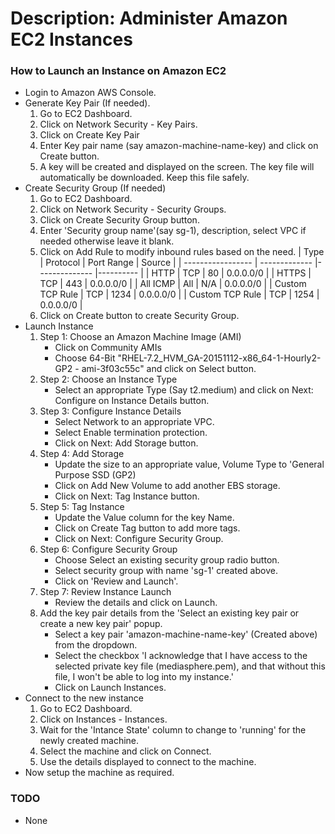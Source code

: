 # Description: Administer Amazon EC2 Instances

### How to Launch an Instance on Amazon EC2
* Login to Amazon AWS Console.
* Generate Key Pair (If needed).
    1. Go to EC2 Dashboard.
    2. Click on Network Security - Key Pairs.
    3. Click on Create Key Pair
    4. Enter Key pair name (say amazon-machine-name-key) and click on Create button.
    5. A key will be created and displayed on the screen. The key file will automatically be downloaded. Keep this file safely.
* Create Security Group (If needed)
    1. Go to EC2 Dashboard.
    2. Click on Network Security - Security Groups.
    3. Click on Create Security Group button.
    4. Enter 'Security group name'(say sg-1), description, select VPC if needed otherwise leave it blank.
    5. Click on Add Rule to modify inbound rules based on the need.
        | Type              | Protocol      | Port Range    | Source    |
        | ----------------- | ------------- |-------------- |---------- |
        | HTTP              | TCP           | 80            | 0.0.0.0/0 |
        | HTTPS             | TCP           | 443           | 0.0.0.0/0 |
        | All ICMP          | All           | N/A           | 0.0.0.0/0 |
        | Custom TCP Rule   | TCP           | 1234          | 0.0.0.0/0 |
        | Custom TCP Rule   | TCP           | 1254          | 0.0.0.0/0 |
    6. Click on Create button to create Security Group.
* Launch Instance
    1. Step 1: Choose an Amazon Machine Image (AMI)
        - Click on Community AMIs
        - Choose 64-Bit "RHEL-7.2_HVM_GA-20151112-x86_64-1-Hourly2-GP2 - ami-3f03c55c" and click on Select button.
    2. Step 2: Choose an Instance Type
        - Select an appropriate Type (Say t2.medium) and click on Next: Configure on Instance Details button.
    3. Step 3: Configure Instance Details
        - Select Network to an appropriate VPC.
        - Select Enable termination protection.
        - Click on Next: Add Storage button.
    4. Step 4: Add Storage
        - Update the size to an appropriate value, Volume Type to 'General Purpose SSD (GP2)
        - Click on Add New Volume to add another EBS storage.
        - Click on Next: Tag Instance button.
    5. Step 5: Tag Instance
        - Update the Value column for the key Name.
        - Click on Create Tag button to add more tags.
        - Click on Next: Configure Security Group.
    6. Step 6: Configure Security Group
        - Choose Select an existing security group radio button.
        - Select security group with name 'sg-1' created above.
        - Click on 'Review and Launch'.
    7. Step 7: Review Instance Launch
        - Review the details and click on Launch.
    8. Add the key pair details from the 'Select an existing key pair or create a new key pair' popup.
        - Select a key pair 'amazon-machine-name-key' (Created above) from the dropdown.
        - Select the checkbox 'I acknowledge that I have access to the selected private key file (mediasphere.pem), and
          that without this file, I won't be able to log into my instance.'
        - Click on Launch Instances.
* Connect to the new instance
    1. Go to EC2 Dashboard.
    2. Click on Instances - Instances.
    3. Wait for the 'Intance State' column to change to 'running' for the newly created machine.
    4. Select the machine and click on Connect.
    5. Use the details displayed to connect to the machine.
* Now setup the machine as required.

### TODO
* None
